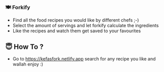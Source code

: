 ### 🍽️ Forkify

- Find all the food recipes you would like by different chefs ;-)
- Select the amount of servings and let forkify calculate the ingredients
- Like the recipes and watch them get saved to your favourites

## 😇 How To ?

- Go to https://kefasfork.netlify.app search for any recipe you like and wallah enjoy :)
